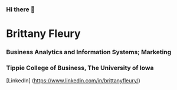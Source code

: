 ### Hi there 👋
# Brittany Fleury
### Business Analytics and Information Systems; Marketing 
### Tippie College of Business, The University of Iowa


[LinkedIn] (https://www.linkedin.com/in/brittanyfleury/)
<!--
**brittanyfleury/brittanyfleury** is a ✨ _special_ ✨ repository because its `README.md` (this file) appears on your GitHub profile.

Here are some ideas to get you started:

- 🔭 I’m currently working on ...
- 🌱 I’m currently learning ...
- 👯 I’m looking to collaborate on ...
- 🤔 I’m looking for help with ...
- 💬 Ask me about ...
- 📫 How to reach me: ...
- 😄 Pronouns: ...
- ⚡ Fun fact: ...
-->
